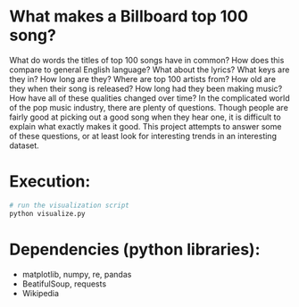 What makes a Billboard top 100 song?
======================

What do words the titles of top 100 songs have in common?  How does this compare to general English language? What about the lyrics? What keys are they in? How long are they? Where are top 100 artists from? How old are they when their song is released? How long had they been making music?  How have all of these qualities changed over time?
In the complicated world of the pop music industry, there are plenty of questions. Though people are fairly good at picking out a good song when they hear one, it is difficult to explain what exactly makes it good.
This project attempts to answer some of these questions, or at least look for interesting trends in an interesting dataset.

Execution:
======================
```bash
# run the visualization script
python visualize.py
```

Dependencies (python libraries):
======================
- matplotlib, numpy, re, pandas
- BeatifulSoup, requests
- Wikipedia
